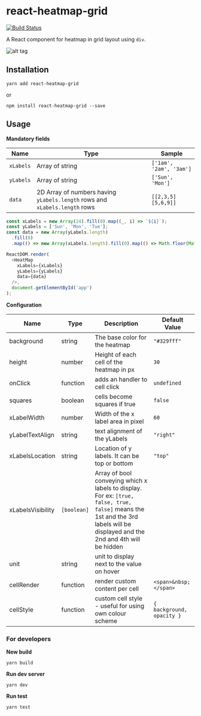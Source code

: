 # react-heatmap-grid

[![Build Status](https://travis-ci.org/arunghosh/react-heatmap-grid.svg?branch=master)](https://travis-ci.org/arunghosh/react-heatmap-grid)

A React component for heatmap in grid layout using `div`.

![alt tag](https://github.com/arunghosh/react-heatmap-grid/raw/master/docs/screenshot.png)

## Installation

```
yarn add react-heatmap-grid
```

or 

```
npm install react-heatmap-grid --save
```


## Usage

**Mandatory fields** 

|Name |Type|Sample|
|---|---|---|
|`xLabels`|Array of string|`['1am', '2am', '3am']`|
|`yLabels`|Array of string|`['Sun', 'Mon']`|
|`data`|2D Array of numbers having `yLabels.length` rows and `xLabels.length` rows|`[[2,3,5][5,6,9]]`| 

```javascript
const xLabels = new Array(24).fill(0).map((_, i) => `${i}`);
const yLabels = ['Sun', 'Mon', 'Tue'];
const data = new Array(yLabels.length)
  .fill(0)
  .map(() => new Array(xLabels.length).fill(0).map(() => Math.floor(Math.random() * 100)));

ReactDOM.render(
  <HeatMap
    xLabels={xLabels}
    yLabels={yLabels}
    data={data}
  />,
  document.getElementById('app')
);
```


**Configuration**

|Name |Type|Description|Default Value|
|---|---|---|---|
|background|string|The base color for the heatmap|`"#329fff"`|
|height|number|Height of each cell of the heatmap in px|`30`|
|onClick|function|adds an handler to cell click|`undefined`|
|squares|boolean|cells become squares if true|`false`|
|xLabelWidth|number|Width of the x label area in pixel|`60`|
|yLabelTextAlign|string|text alignment of the yLabels|`"right"`|
|xLabelsLocation|string|Location of y labels. It can be top or bottom|`"top"`|
|xLabelsVisibility|`[boolean]`|Array of bool conveying which x labels to display. For ex: `[true, false, true, false]` means the 1st and the 3rd labels will be displayed and the 2nd and 4th will be hidden||
|unit|string|unit to display next to the value on hover||
|cellRender|function|render custom content per cell|`<span>&nbsp;</span>`|
|cellStyle|function|custom cell style - useful for using own colour scheme|`{ background, opacity }`|


### For developers

**New build**
```
yarn build
```

**Run dev server**
```
yarn dev
```

**Run test**
```
yarn test
```
